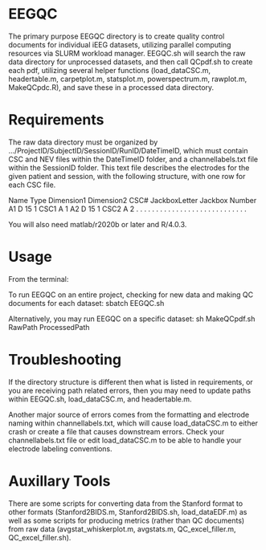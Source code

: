 # EEGQC

The primary purpose EEGQC directory is to create quality control documents for individual iEEG datasets, utilizing parallel computing resources via SLURM workload manager. EEGQC.sh will search the raw data directory for unprocessed datasets, and then call QCpdf.sh to create each pdf, utilizing several helper functions (load_dataCSC.m, headertable.m, carpetplot.m, statsplot.m, powerspectrum.m, rawplot.m, MakeQCpdc.R), and save these in a processed data directory.

# Requirements

The raw data directory must be organized by .../ProjectID/SubjectID/SessionID/RunID/DateTimeID, which must contain CSC and NEV files within the DateTimeID folder, and a channellabels.txt file within the SessionID folder. This text file describes the electrodes for the given patient and session, with the following structure, with one row for each CSC file.

Name Type Dimension1 Dimension2 CSC# JackboxLetter Jackbox Number
A1     D      15           1    CSC1       A              1
A2     D      15           1    CSC2       A              2
.      .       .           .      .        .              .
.      .       .           .      .        .              .
.      .       .           .      .        .              .
.      .       .           .      .        .              .

You will also need matlab/r2020b or later and R/4.0.3.

# Usage
From the terminal:

To run EEGQC on an entire project, checking for new data and making QC documents for each dataset:
sbatch EEGQC.sh

Alternatively, you may run EEGQC on a specific dataset:
sh MakeQCpdf.sh RawPath ProcessedPath

# Troubleshooting
If the directory structure is different then what is listed in requirements, or you are receiving path related errors, then you may need to update paths within EEGQC.sh, load_dataCSC.m, and headertable.m.

Another major source of errors comes from the formatting and electrode naming within channellabels.txt, which will cause load_dataCSC.m to either crash or create a file that causes downstream errors. Check your channellabels.txt file or edit load_dataCSC.m to be able to handle your electrode labeling conventions.

# Auxillary Tools
There are some scripts for converting data from the Stanford format to other formats (Stanford2BIDS.m, Stanford2BIDS.sh, load_dataEDF.m) as well as some scripts for producing metrics (rather than QC documents) from raw data (avgstat_whiskerplot.m, avgstats.m, QC_excel_filler.m, QC_excel_filler.sh).

